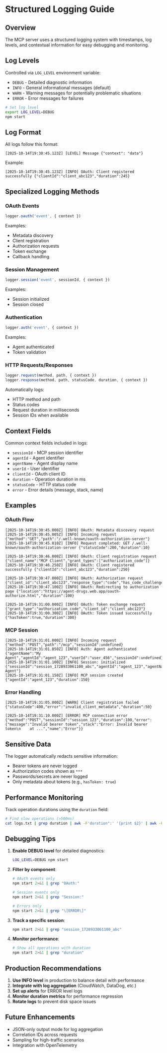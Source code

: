 # Structured Logging Guide

## Overview

The MCP server uses a structured logging system with timestamps, log levels, and contextual information for easy debugging and monitoring.

## Log Levels

Controlled via `LOG_LEVEL` environment variable:

- `DEBUG` - Detailed diagnostic information
- `INFO` - General informational messages (default)
- `WARN` - Warning messages for potentially problematic situations
- `ERROR` - Error messages for failures

```bash
# Set log level
export LOG_LEVEL=DEBUG
npm start
```

## Log Format

All logs follow this format:
```
[2025-10-14T19:30:45.123Z] [LEVEL] Message {"context": "data"}
```

Example:
```
[2025-10-14T19:30:45.123Z] [INFO] OAuth: Client registered successfully {"clientId":"client_abc123","duration":245}
```

## Specialized Logging Methods

### OAuth Events
```typescript
logger.oauth('event', { context })
```

Examples:
- Metadata discovery
- Client registration
- Authorization requests
- Token exchange
- Callback handling

### Session Management
```typescript
logger.session('event', sessionId, { context })
```

Examples:
- Session initialized
- Session closed

### Authentication
```typescript
logger.auth('event', { context })
```

Examples:
- Agent authenticated
- Token validation

### HTTP Requests/Responses
```typescript
logger.request(method, path, { context })
logger.response(method, path, statusCode, duration, { context })
```

Automatically logs:
- HTTP method and path
- Status codes
- Request duration in milliseconds
- Session IDs when available

## Context Fields

Common context fields included in logs:

- `sessionId` - MCP session identifier
- `agentId` - Agent identifier
- `agentName` - Agent display name
- `userId` - User identifier
- `clientId` - OAuth client ID
- `duration` - Operation duration in ms
- `statusCode` - HTTP status code
- `error` - Error details (message, stack, name)

## Examples

### OAuth Flow
```
[2025-10-14T19:30:45.000Z] [INFO] OAuth: Metadata discovery request
[2025-10-14T19:30:45.005Z] [INFO] Incoming request {"method":"GET","path":"/.well-known/oauth-authorization-server"}
[2025-10-14T19:30:45.010Z] [INFO] Request completed: GET /.well-known/oauth-authorization-server {"statusCode":200,"duration":10}

[2025-10-14T19:30:46.000Z] [INFO] OAuth: Client registration request {"client_name":"MCP Client","grant_types":["authorization_code"]}
[2025-10-14T19:30:46.250Z] [INFO] OAuth: Client registered successfully {"clientId":"client_abc123","duration":250}

[2025-10-14T19:30:47.000Z] [INFO] OAuth: Authorization request {"client_id":"client_abc123","response_type":"code","has_code_challenge":true}
[2025-10-14T19:30:47.100Z] [INFO] OAuth: Redirecting to authorization page {"location":"https://agent-drugs.web.app/oauth-authorize.html","duration":100}

[2025-10-14T19:31:00.000Z] [INFO] OAuth: Token exchange request {"grant_type":"authorization_code","client_id":"client_abc123"}
[2025-10-14T19:31:00.300Z] [INFO] OAuth: Token issued successfully {"hasToken":true,"duration":300}
```

### MCP Session
```
[2025-10-14T19:31:01.000Z] [INFO] Incoming request {"method":"POST","path":"/mcp","sessionId":undefined}
[2025-10-14T19:31:01.050Z] [INFO] Auth: Agent authenticated {"agentName":"My Agent","agentId":"agent_123","userId":"user_456","sessionId":undefined}
[2025-10-14T19:31:01.100Z] [INFO] Session: initialized {"sessionId":"session_1728933061100_abc","agentId":"agent_123","agentName":"My Agent"}
[2025-10-14T19:31:01.150Z] [INFO] MCP session created {"agentId":"agent_123","duration":150}
```

### Error Handling
```
[2025-10-14T19:31:05.000Z] [WARN] Client registration failed {"statusCode":400,"error":"invalid_client_metadata","duration":50}

[2025-10-14T19:31:10.000Z] [ERROR] MCP connection error {"method":"POST","sessionId":"session_123","duration":100,"error":{"message":"Invalid bearer token","stack":"Error: Invalid bearer token\n    at ...","name":"Error"}}
```

## Sensitive Data

The logger automatically redacts sensitive information:

- Bearer tokens are never logged
- Authorization codes shown as `***`
- Passwords/secrets are never logged
- Only metadata about tokens (e.g., `hasToken: true`)

## Performance Monitoring

Track operation durations using the `duration` field:

```bash
# Find slow operations (>500ms)
cat logs.txt | grep duration | awk -F'duration":' '{print $2}' | awk -F',' '{print $1}' | awk '$1 > 500'
```

## Debugging Tips

1. **Enable DEBUG level** for detailed diagnostics:
   ```bash
   LOG_LEVEL=DEBUG npm start
   ```

2. **Filter by component**:
   ```bash
   # OAuth events only
   npm start 2>&1 | grep "OAuth:"

   # Session events only
   npm start 2>&1 | grep "Session:"

   # Errors only
   npm start 2>&1 | grep "\[ERROR\]"
   ```

3. **Track a specific session**:
   ```bash
   npm start 2>&1 | grep "session_1728933061100_abc"
   ```

4. **Monitor performance**:
   ```bash
   # Show all operations with duration
   npm start 2>&1 | grep "duration"
   ```

## Production Recommendations

1. **Use INFO level** in production to balance detail with performance
2. **Integrate with log aggregation** (CloudWatch, DataDog, etc.)
3. **Set up alerts** for ERROR level logs
4. **Monitor duration metrics** for performance regression
5. **Rotate logs** to prevent disk space issues

## Future Enhancements

- JSON-only output mode for log aggregation
- Correlation IDs across requests
- Sampling for high-traffic scenarios
- Integration with OpenTelemetry
